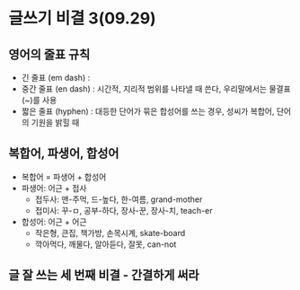 # 글쓰기 비결 3(09.29)

## 영어의 줄표 규칙
* 긴 줄표 (em dash) :
* 중간 줄표 (en dash) : 시간적, 지리적 범위를 나타낼 때 쓴다, 우리말에서는 물결표(~)를 사용 
* 짧은 줄표 (hyphen) : 대등한 단어가 묶은 합성어를 쓰는 경우, 성씨가 복합어, 단어의 기원을 밝힐 때

## 복합어, 파생어, 합성어
* 복합어 = 파생어 + 합성어
* 파생어: 어근 + 접사
  * 접두사: 맨-주먹, 드-높다, 한-여름, grand-mother
  * 접미사: 꾸-ㅁ, 공부-하다, 장사-꾼, 장사-치, teach-er
* 합성어: 어근 + 어근
  * 작은형, 큰집, 책가방, 손목시계, skate-board
  * 깍아먹다, 깨물다, 알아듣다, 잘못, can-not

## 글 잘 쓰는 세 번째 비결 - 간결하게 써라
